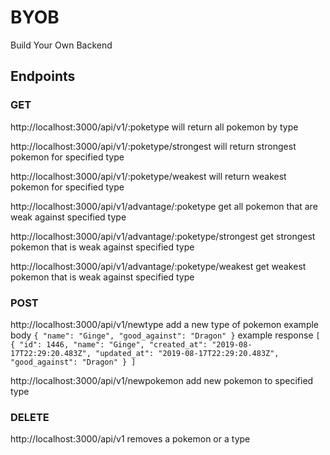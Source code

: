 # BYOB
Build Your Own Backend

## Endpoints

### GET
http://localhost:3000/api/v1/:poketype
will return all pokemon by type

http://localhost:3000/api/v1/:poketype/strongest
will return strongest pokemon for specified type

http://localhost:3000/api/v1/:poketype/weakest
will return weakest pokemon for specified type

http://localhost:3000/api/v1/advantage/:poketype
get all pokemon that are weak against specified type

http://localhost:3000/api/v1/advantage/:poketype/strongest
get strongest pokemon that is weak against specified type

http://localhost:3000/api/v1/advantage/:poketype/weakest
get weakest pokemon that is weak against specified type

### POST

http://localhost:3000/api/v1/newtype
add a new type of pokemon
  example body ```{
	"name": "Ginge",
	"good_against": "Dragon"
}```
  example response ```[
    {
        "id": 1446,
        "name": "Ginge",
        "created_at": "2019-08-17T22:29:20.483Z",
        "updated_at": "2019-08-17T22:29:20.483Z",
        "good_against": "Dragon"
    }
]```

http://localhost:3000/api/v1/newpokemon
add new pokemon to specified type

### DELETE

http://localhost:3000/api/v1
removes a pokemon or a type
